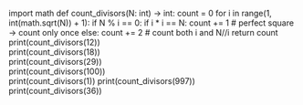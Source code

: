 import math
def count_divisors(N: int) -> int:
    count = 0
    for i in range(1, int(math.sqrt(N)) + 1):
        if N % i == 0:
            if i * i == N:
                count += 1   # perfect square → count only once
            else:
                count += 2   # count both i and N//i
    return count
print(count_divisors(12))  
print(count_divisors(18))   
print(count_divisors(29))   
print(count_divisors(100))  
print(count_divisors(1))
print(count_divisors(997))  
print(count_divisors(36))   
